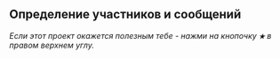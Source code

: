## Определение участников и сообщений

_Если этот проект окажется полезным тебе - нажми на кнопочку **`★`** в правом верхнем углу._